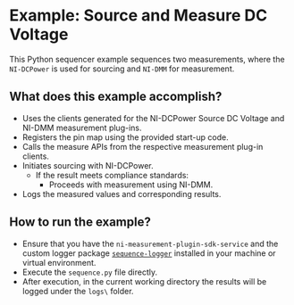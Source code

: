 # Example: Source and Measure DC Voltage

This Python sequencer example sequences two measurements, where the `NI-DCPower` is used for sourcing and `NI-DMM` for measurement.

## What does this example accomplish?

- Uses the clients generated for the NI-DCPower Source DC Voltage and NI-DMM measurement plug-ins.
- Registers the pin map using the provided start-up code.
- Calls the measure APIs from the respective measurement plug-in clients.
- Initiates sourcing with NI-DCPower.
  - If the result meets compliance standards:
    - Proceeds with measurement using NI-DMM.
- Logs the measured values and corresponding results.

## How to run the example?

- Ensure that you have the `ni-measurement-plugin-sdk-service` and the custom logger package [`sequence-logger`](https://github.com/ni/simple-sequencer-python/releases/download/v1.0.0-dev0/sequence_logger-1.0.0.dev0-py3-none-any.whl) installed in your machine or virtual environment.
- Execute the `sequence.py` file directly.
- After execution, in the current working directory the results will be logged under the `logs\` folder.
